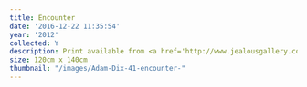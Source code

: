 ```yaml
---
title: Encounter
date: '2016-12-22 11:35:54'
year: '2012'
collected: Y
description: Print available from <a href='http://www.jealousgallery.com/artists/adam-dix'>Jealous Gallery</a>
size: 120cm x 140cm
thumbnail: "/images/Adam-Dix-41-encounter-"
---
```

